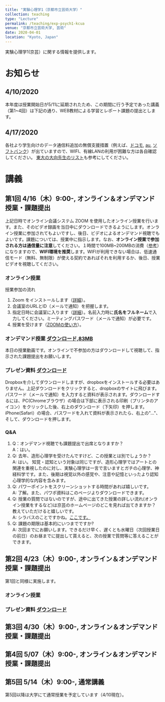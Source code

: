 ```yaml
---
title: "実験心理学1（京都市立芸術大学）"
collection: teaching
type: "Lecture"
permalink: /teaching/exp-psych1-kcua
venue: "京都市立芸術大学, 芸術"
date: 2020-04-01
location: "Kyoto, Japan"
---
```


実験心理学1(京芸）に関する情報を提供します。

# お知らせ
## 4/10/2020
本年度は授業開始日が5/11に延期されたため、この期間に行う予定であった講義（第1~4回）は下記の通り、WEB教材による学習とレポート課題の提出とします。
## 4/17/2020
各社より学生向けのデータ通信料追加の無償支援措置（例えば、[ドコモ](https://www.nttdocomo.co.jp/info/notice/page/200403_00.html
), [au](https://www.au.com/pr/u25support/), [ソフトバンク](https://www.softbank.jp/corp/news/info/2020/20200403_01/)）が出ていますので、WIFI、有線LANの利用が困難な方は各自確認してください。  [東大の大向先生のリスト](https://scrapbox.io/utdh/%E3%83%87%E3%83%BC%E3%82%BF%E9%80%9A%E4%BF%A1%E5%AE%B9%E9%87%8F%E3%81%AE%E6%94%AF%E6%8F%B4%E7%8A%B6%E6%B3%81)も参考にしてください。
# 講義
## 第1回 4/16（木）9:00-, オンライン＆オンデマンド授業・課題提出
上記日時でオンライン会議システム ZOOM を使用したオンライン授業を行います。また、そのビデオ録画を当日中にダウンロードできるようにします。オンライン授業に参加されてもよいですし、後日、ビデオによるオンデマンド視聴でもよいです。課題については、授業中に指示します。なお、**オンライン授業で参加される方は通信量に注意**してください。１時間で100MB~200MBの消費（[参考](https://scrapbox.io/utdh/%E3%82%AA%E3%83%B3%E3%83%A9%E3%82%A4%E3%83%B3%E8%AC%9B%E7%BE%A9%E3%81%AE%E9%80%9A%E4%BF%A1%E9%87%8F)）になりますので、**WIFI環境を推奨**します。WIFIが利用できない場合は、低速通信モード（無料、無制限）が使える契約であればそれを利用するか、後日、授業ビデオを視聴してください。

### オンライン授業
授業参加の流れ  
1. Zoom をインストールします（[詳細](https://utelecon.github.io/zoom/install
)）。
2. 会議室のURLとID（メールで通知）を把握します。
3. 指定日時に会議室に入ります（[詳細](https://utelecon.github.io/zoom/join)）。名前入力時に**氏名をフルネーム**で入力してください。ミーティングパスワード（メールで通知）が必要です。
4. 授業を受けます（[ZOOMの使い方](https://utelecon.github.io/zoom/how_to_use)）。

### オンデマンド授業 [ダウンロード,83MB](https://www.dropbox.com/s/vcrwtpzuwow5r6h/ExpPsy1_1st.mp4?dl=0)
本日の授業動画です。オンラインで不参加の方はダウンロードして視聴して、指示された課題提出をお願いします。

### プレゼン資料 [ダウンロード](https://www.dropbox.com/s/7ey5dvcpql29tou/ExpPsy1_1st.pdf?dl=0)
Dropboxを介してダウンロードしますが、dropboxをインストールする必要はありません。上記ダウンロードをクリックすると、dropboxのサイトに飛びます。パスワード（メールで通知）を入力すると資料が表示されます。ダウンロードするには、PC(Chromeブラウザ）の場合は下部に表示される印刷（プリンタのアイコン）をクリックした後、右上のダウンロード（下矢印）を押します。iPhone(Safari）の場合、パスワードを入れて資料が表示されたら、右上の"..."、そして、ダウンロードを押します。
### Q&A
1. Q：オンデマンド視聴でも課題提出で出席となりますか？  
   A：はい。
2. Q: 去年、造形心理学を受けたんですけど、この授業とは別でしょうか？  
   A: はい。 知覚・認知という対象は同じですが、造形心理学ではアートとの関連を重視したのに対し、実験心理学は一言で言いますとガチの心理学、神経科学です。また、後期は視覚以外の感覚や、注意や記憶といったより認知心理学的な内容を含みます。  
3. Q: パワーポイントをスクリーンショットする時間があれば嬉しいです。  
   A: 了解。また、パワポ資料はこのページよりダウンロードできます。
4. Q: 授業の質問ではないのですが、途中に出てきた授業の詳しい流れ(オンライン授業をするなど)は京芸のホームページのどこを見れば出てきますか？ 教えていただけると嬉しいです。  
   A: シラバスのことですかね。[ここです。](https://syllabus.kcua.ac.jp/syllabus/browse/openIndex/2020/2216)
5. Q: 課題の期限は基本的にいつまでですか?  
   A: 次回までにお願いします。できるだけ早く、遅くとも水曜日（次回授業日の前日）のお昼までに提出して貰えると、次の授業で質問等に答えることができます。

## 第2回 4/23（木）9:00-, オンライン＆オンデマンド授業・課題提出
第1回と同様に実施します。
### オンライン授業
### プレゼン資料 [ダウンロード](https://www.dropbox.com/s/m4tzqw8n2ywh7le/ExpPsy1_2nd.pdf?dl=0)

## 第3回 4/30（木）9:00-, オンライン＆オンデマンド授業・課題提出
## 第4回 5/07（木）9:00-, オンライン＆オンデマンド授業・課題提出
## 第5回 5/14（木）9:00-, 通常講義
第5回以降は大学にて通常授業を予定しています（4/10現在）。


